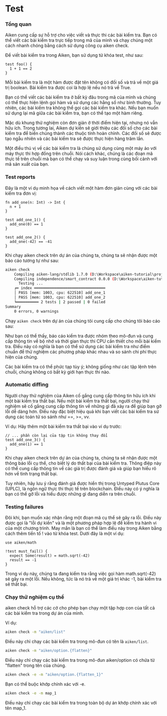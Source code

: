 # Test

### Tổng quan

Aiken cung cấp sự hỗ trợ cho việc viết và thực thi các bài kiểm tra. Bạn có thể viết các bài kiểm tra trực tiếp trong mã của mình và chạy chúng một cách nhanh chóng bằng cách sử dụng công cụ aiken check.

Để viết bài kiểm tra trong Aiken, bạn sử dụng từ khóa test, như sau:

```aiken
test foo() {
  1 + 1 == 2
}
```

Mỗi bài kiểm tra là một hàm được đặt tên không có đối số và trả về một giá trị boolean. Bài kiểm tra được coi là hợp lệ nếu nó trả về True.

Bạn có thể viết các bài kiểm tra ở bất kỳ đâu trong mã của mình và chúng có thể thực hiện lệnh gọi hàm và sử dụng các hằng số như bình thường. Tuy nhiên, các bài kiểm tra không thể gọi các bài kiểm tra khác. Nếu bạn muốn sử dụng lại mã giữa các bài kiểm tra, bạn có thể tạo một hàm riêng.

Mặc dù khung thử nghiệm còn đơn giản ở thời điểm hiện tại, nhưng nó vẫn hữu ích. Trong tương lai, Aiken dự kiến sẽ giới thiệu các đối số cho các bài kiểm tra để biến chúng thành các thuộc tính hoàn chỉnh. Các đối số sẽ được tạo ngẫu nhiên và các bài kiểm tra sẽ được thực hiện hàng trăm lần.

Một điều thú vị về các bài kiểm tra là chúng sử dụng cùng một máy ảo với máy thực thi hợp đồng trên chuỗi. Nói cách khác, chúng là các đoạn mã thực tế trên chuỗi mà bạn có thể chạy và suy luận trong cùng bối cảnh với mã sản xuất của bạn.

### Test reports

Đây là một ví dụ minh họa về cách viết một hàm đơn giản cùng với các bài kiểm tra đơn vị:

```aiken
fn add_one(n: Int) -> Int {
  n + 1
}

test add_one_1() {
  add_one(0) == 1
}

test add_one_2() {
  add_one(-42) == -41
}
```

Khi chạy aiken check trên dự án của chúng ta, chúng ta sẽ nhận được một báo cáo tương tự như sau:

```sh
aiken check
    Compiling aiken-lang/stdlib 1.7.0 (D:\Workspace\aiken-tutorial\project\05_aution\smart_contract\build\packages\aiken-lang-stdlib)
    Compiling independence/smart_contract 0.0.0 (D:\Workspace\aiken-tutorial\project\05_aution\smart_contract)
      Testing ...
    ┍━ index ━━━━━━━━━━━━━━━━━━━━━━━━━━━━━━━━
    │ PASS [mem: 1003, cpu: 622510] add_one_1
    │ PASS [mem: 1003, cpu: 622510] add_one_2
    ┕━━━━━━━━━━ 2 tests | 2 passed | 0 failed
Summary
    0 errors, 0 warnings
```

Chạy `aiken check` trên dự án của chúng tôi cung cấp cho chúng tôi báo cáo sau:

Như bạn có thể thấy, báo cáo kiểm tra được nhóm theo mô-đun và cung cấp thông tin về bộ nhớ và thời gian thực thi CPU cần thiết cho mỗi bài kiểm tra. Điều này có nghĩa là bạn có thể sử dụng các bài kiểm tra như điểm chuẩn để thử nghiệm các phương pháp khác nhau và so sánh chi phí thực hiện của chúng.

Các bài kiểm tra có thể phức tạp tùy ý; không giống như các tập lệnh trên chuỗi, chúng không có bất kỳ giới hạn thực thi nào.

### Automatic diffing

Người chạy thử nghiệm của Aiken cố gắng cung cấp thông tin hữu ích khi một bài kiểm tra thất bại. Nếu một bài kiểm tra thất bại, người chạy thử nghiệm sẽ cố gắng cung cấp thông tin về những gì đã xảy ra để giúp bạn gỡ lỗi dễ dàng hơn. Điều này đặc biệt hiệu quả khi bạn viết các bài kiểm tra sử dụng các toán tử so sánh như ==, >=, vv.

Ví dụ: Hãy thêm một bài kiểm tra thất bại vào ví dụ trước:

```aiken
// ... phần còn lại của tập tin không thay đổi
test add_one_3() {
  add_one(1) == 1
}
```

Khi chạy aiken check trên dự án của chúng ta, chúng ta sẽ nhận được một thông báo lỗi cụ thể, cho biết lý do thất bại của bài kiểm tra. Thông điệp này có thể cung cấp thông tin về các giá trị được đánh giá và giúp bạn hiểu rõ hơn về tình trạng thất bại.

Tuy nhiên, hãy lưu ý rằng đánh giá được hiển thị trong Untyped Plutus Core (UPLC), là ngôn ngữ thực thi thực tế trên blockchain. Điều này có ý nghĩa là bạn có thể gỡ lỗi và hiểu được những gì đang diễn ra trên chuỗi.

### Testing failures

Đôi khi, bạn muốn xác nhận rằng một đoạn mã cụ thể sẽ gây ra lỗi. Điều này được gọi là "lỗi dự kiến" và là một phương pháp hợp lệ để kiểm tra hành vi của một chương trình. May mắn là bạn có thể làm điều này trong Aiken bằng cách thêm tiền tố ! vào từ khóa test. Dưới đây là một ví dụ:

```aiken
use aiken/math

!test must_fail() {
  expect Some(result) = math.sqrt(-42)
  result == -1
}
```

Trong ví dụ này, chúng ta đang kiểm tra rằng việc gọi hàm math.sqrt(-42) sẽ gây ra một lỗi. Nếu không, tức là nó trả về một giá trị khác -1, bài kiểm tra sẽ thất bại.

### Chạy thử nghiệm cụ thể

aiken check hỗ trợ các cờ cho phép bạn chạy một tập hợp con của tất cả các bài kiểm tra trong dự án của mình.

Ví dụ:

```sh
aiken check -m "aiken/list"
```

Điều này chỉ chạy các bài kiểm tra trong mô-đun có tên là `aiken/list`.

```sh
aiken check -m "aiken/option.{flatten}"
```

Điều này chỉ chạy các bài kiểm tra trong mô-đun aiken/option có chứa từ "flatten" trong tên của chúng.

```sh
aiken check -e -m "aiken/option.{flatten_1}"
```

Bạn có thể buộc khớp chính xác với -e.

```sh
aiken check -e -m map_1
```

Điều này chỉ chạy các bài kiểm tra trong toàn bộ dự án khớp chính xác với tên map_1.

